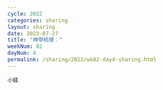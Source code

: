 ```yaml
---
cycle: 2022
categories: sharing
layout: sharing
date: 2023-07-27
title: "神學梳理："
weekNum: 82
dayNum: 4
permalink: /sharing/2022/wk82-day4-sharing.html
---
```

[](https://eccseattle.github.io/media/sharing/2022/wk082/2023-07-27-bin.m4a)

`小錢`
